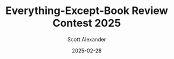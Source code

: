 ---
layout: podcast
title: "Everything-Except-Book Review Contest 2025"
author: Scott Alexander
description: https://www.astralcodexten.com/p/everything-except-book-review-contest
date: 2025-02-28
length: 817950
duration: 204
guid: everything-except-book-review-contest
---